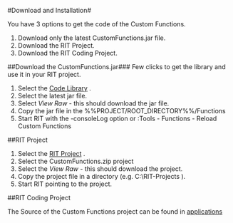 #Download and Installation#

You have 3 options to get the code of the Custom Functions.

1. Download only the latest CustomFunctions.jar file.
2. Download the RIT Project.
3. Download the RIT Coding Project.


##Download the CustomFunctions.jar###
Few clicks to get the library and use it in your RIT project.

1. Select the [Code Library](RIT-projects/plugins) .
2. Select the latest jar file.
3. Select *View Raw* - this should download the jar file.
4. Copy the jar file in the %%PROJECT/ROOT_DIRECTORY%%/Functions
5. Start RIT with the -consoleLog option or
:Tools - Functions - Reload Custom Functions

##RIT Project

1. Select the [RIT Project](RIT-projects) .
2. Select the CustomFunctions.zip project
3. Select the *View Raw* - this should download the project.
4. Copy the project file in a directory (e.g. C:\RIT-Projects ).
5. Start RIT pointing to the project.

##RIT Coding Project

The Source of the Custom Functions project can be found in [applications](applications)

